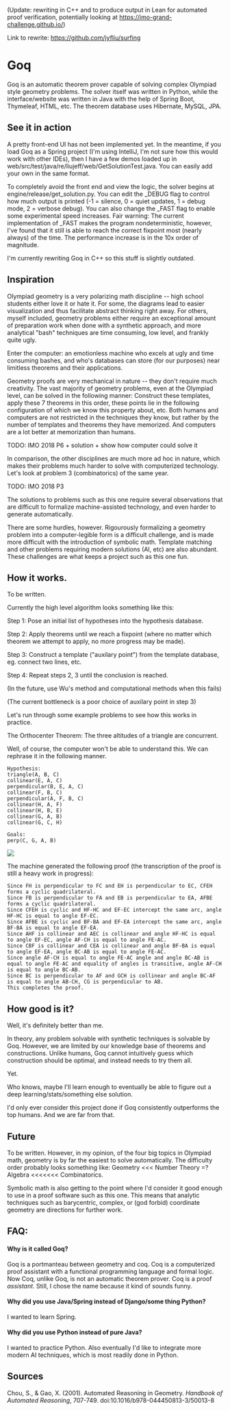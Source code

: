 (Update: rewriting in C++ and to produce output in Lean for automated proof verification, potentially looking at https://imo-grand-challenge.github.io/)

Link to rewrite: https://github.com/jyfliu/surfing

# Goq

Goq is an automatic theorem prover capable of solving complex Olympiad style geometry problems. The solver itself was written in Python, while the interface/website was written in Java with the help of Spring Boot, Thymeleaf, HTML, etc. The theorem database uses Hibernate, MySQL, JPA.

## See it in action

A pretty front-end UI has not been implemented yet. In the meantime, if you load Goq as a Spring project (I'm using IntelliJ, I'm not sure how this would work with other IDEs), then I have a few demos loaded up in web/src/test/java/re/liujeff/web/GetSolutionTest.java. You can easily add your own in the same format.

To completely avoid the front end and view the logic, the solver begins at engine/release/get_solution.py. You can edit the \_DEBUG flag to control how much output is printed (-1 = silence, 0 = quiet updates, 1 = debug mode, 2 = verbose debug). You can also change the \_FAST flag to enable some experimental speed increases. Fair warning: The current implementation of \_FAST makes the program nondeterministic, however, I've found that it still is able to reach the correct fixpoint most (nearly always) of the time. The performance increase is in the 10x order of magnitude. 

I'm currently rewriting Goq in C++ so this stuff is slightly outdated.

## Inspiration

Olympiad geometry is a very polarizing math discipline -- high school students either love it or hate it. For some, the diagrams lead to easier visualization and thus facilitate abstract thinking right away. For others, myself included, geometry problems either require an exceptional amount of preparation work when done with a synthetic approach, and more analytical "bash" techniques are time consuming, low level, and frankly quite ugly.

Enter the computer: an emotionless machine who excels at ugly and time consuming bashes, and who's databases can store (for our purposes) near limitless theorems and their applications.

Geometry proofs are very mechanical in nature -- they don't require much creativity. The vast majority of geometry problems, even at the Olympiad level, can be solved in the following manner: Construct these templates, apply these 7 theorems in this order, these points lie in the following configuration of which we know this property about, etc. Both humans and computers are not restricted in the techniques they know, but rather by the number of templates and theorems they have memorized. And computers are a lot better at memorization than humans.

TODO: IMO 2018 P6 + solution + show how computer could solve it

In comparison, the other disciplines are much more ad hoc in nature, which makes their problems much harder to solve with computerized technology. Let's look at problem 3 (combinatorics) of the same year.

TODO: IMO 2018 P3

The solutions to problems such as this one require several observations that are difficult to formalize machine-assisted technology, and even harder to generate automatically.

There are some hurdles, however. Rigourously formalizing a geometry problem into a computer-legible form is a difficult challenge, and is made more difficult with the introduction of symbolic math. Template matching and other problems requiring modern solutions (AI, etc) are also abundant. These challenges are what keeps a project such as this one fun.

## How it works.

To be written.

Currently the high level algorithm looks something like this:

Step 1: Pose an initial list of hypotheses into the hypothesis database.

Step 2: Apply theorems until we reach a fixpoint (where no matter which theorem we attempt to apply, no more progress may be made).

Step 3: Construct a template ("auxilary point") from the template database, eg. connect two lines, etc.

Step 4: Repeat steps 2, 3 until the conclusion is reached.

(In the future, use Wu's method and computational methods when this fails)

(The current bottleneck is a poor choice of auxilary point in step 3)

Let's run through some example problems to see how this works in practice.

The Orthocenter Theorem: The three altitudes of a triangle are concurrent.

Well, of course, the computer won't be able to understand this. We can rephrase it in the following manner.

```
Hypothesis:
triangle(A, B, C)
collinear(E, A, C)
perpendicular(B, E, A, C)
collinear(F, B, C)
perpendicular(A, F, B, C)
collinear(H, A, F)
collinear(H, B, E)
collinear(G, A, B)
collinear(G, C, H)

Goals:
perp(C, G, A, B)
```
![](https://github.com/jyfliu/Goq/blob/master/resources/img1.PNG)

The machine generated the following proof (the transcription of the proof is still a heavy work in progress):

```
Since FH is perpendicular to FC and EH is perpendicular to EC, CFEH forms a cyclic quadrilateral.
Since FB is perpendicular to FA and EB is perpendicular to EA, AFBE forms a cyclic quadrilateral.
Since CFEH is cyclic and HF-HC and EF-EC intercept the same arc, angle HF-HC is equal to angle EF-EC.
Since AFBE is cyclic and BF-BA and EF-EA intercept the same arc, angle BF-BA is equal to angle EF-EA.
Since AHF is collinear and AEC is collinear and angle HF-HC is equal to angle EF-EC, angle AF-CH is equal to angle FE-AC.
Since CBF is collinear and CEA is collinear and angle BF-BA is equal to angle EF-EA, angle BC-AB is equal to angle FE-AC.
Since angle AF-CH is equal to angle FE-AC angle and angle BC-AB is equal to angle FE-AC and equality of angles is transitive, angle AF-CH is equal to angle BC-AB.
Since BC is perpendicular to AF and GCH is collinear and angle BC-AF is equal to angle AB-CH, CG is perpendicular to AB.
This completes the proof.
```

## How good is it?

Well, it's definitely better than me.

In theory, any problem solvable with synthetic techniques is solvable by Goq. However, we are limited by our knowledge base of theorems and constructions. Unlike humans, Goq cannot intuitively guess which construction should be optimal, and instead needs to try them all.

Yet.

Who knows, maybe I'll learn enough to eventually be able to figure out a deep learning/stats/something else solution.

I'd only ever consider this project done if Goq consistently outperforms the top humans. And we are far from that.

## Future

To be written. However, in my opinion, of the four big topics in Olympiad math, geometry is by far the easiest to solve automatically. The difficulty order probably looks something like: Geometry <<< Number Theory =? Algebra <<<<<<< Combinatorics.

Symbolic math is also getting to the point where I'd consider it good enough to use in a proof software such as this one. This means that analytic techniques such as barycentric, complex, or (god forbid) coordinate geometry are directions for further work.

## FAQ:
#### Why is it called Goq?
Goq is a portmanteau between geometry and coq. Coq is a computerized proof assistant with a functional programming language and formal logic. Now Coq, unlike Goq, is not an automatic theorem prover. Coq is a proof *assistant*. Still, I chose the name because it kind of sounds funny.

#### Why did you use Java/Spring instead of Django/some thing Python?
I wanted to learn Spring.

#### Why did you use Python instead of pure Java?
I wanted to practice Python. Also eventually I'd like to integrate more modern AI techniques, which is most readily done in Python.

## Sources

Chou, S., & Gao, X. (2001). Automated Reasoning in Geometry. _Handbook of Automated Reasoning_, 707-749. doi:10.1016/b978-044450813-3/50013-8
